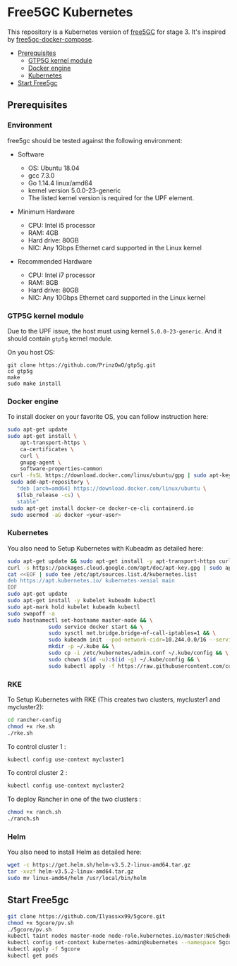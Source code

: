 # Free5GC Kubernetes

This repository is a Kubernetes version of [free5GC](https://github.com/free5gc/free5gc) for stage 3. It's inspired by [free5gc-docker-compose](https://github.com/free5gc/free5gc-compose.git).


<!-- START doctoc generated TOC please keep comment here to allow auto update -->
<!-- DON'T EDIT THIS SECTION, INSTEAD RE-RUN doctoc TO UPDATE -->


- [Prerequisites](#prerequisites)
  - [GTP5G kernel module](#gtp5g-kernel-module)
  - [Docker engine](#docker-engine)
  - [Kubernetes](#Kubernetes)
- [Start Free5gc](#start-free5gc)

<!-- END doctoc generated TOC please keep comment here to allow auto update -->

## Prerequisites
### Environment
free5gc should be tested against the following environment:

- Software

  - OS: Ubuntu 18.04
  - gcc 7.3.0
  - Go 1.14.4 linux/amd64
  - kernel version 5.0.0-23-generic
  - The listed kernel version is required for the UPF element.

- Minimum Hardware

  - CPU: Intel i5 processor
  - RAM: 4GB
  - Hard drive: 80GB
  - NIC: Any 1Gbps Ethernet card supported in the Linux kernel
  
- Recommended Hardware

  - CPU: Intel i7 processor
  - RAM: 8GB
  - Hard drive: 80GB
  - NIC: Any 10Gbps Ethernet card supported in the Linux kernel
  
### GTP5G kernel module

Due to the UPF issue, the host must using kernel `5.0.0-23-generic`. And it should contain `gtp5g` kernel module.

On you host OS:
```
git clone https://github.com/PrinzOwO/gtp5g.git
cd gtp5g
make
sudo make install
```

### Docker engine

To install docker on your favorite OS, you can follow instruction here:
```bash
sudo apt-get update
sudo apt-get install \
    apt-transport-https \
    ca-certificates \
    curl \
    gnupg-agent \
    software-properties-common
 curl -fsSL https://download.docker.com/linux/ubuntu/gpg | sudo apt-key add -
 sudo add-apt-repository \
   "deb [arch=amd64] https://download.docker.com/linux/ubuntu \
   $(lsb_release -cs) \
   stable"
 sudo apt-get install docker-ce docker-ce-cli containerd.io
 sudo usermod -aG docker <your-user>
```

### Kubernetes

You also need to Setup Kubernetes with Kubeadm as detailed here: 
```bash
sudo apt-get update && sudo apt-get install -y apt-transport-https curl
curl -s https://packages.cloud.google.com/apt/doc/apt-key.gpg | sudo apt-key add -
cat <<EOF | sudo tee /etc/apt/sources.list.d/kubernetes.list
deb https://apt.kubernetes.io/ kubernetes-xenial main
EOF
sudo apt-get update
sudo apt-get install -y kubelet kubeadm kubectl
sudo apt-mark hold kubelet kubeadm kubectl
sudo swapoff -a
sudo hostnamectl set-hostname master-node && \
             sudo service docker start && \
             sudo sysctl net.bridge.bridge-nf-call-iptables=1 && \
             sudo kubeadm init --pod-network-cidr=10.244.0.0/16 --service-cidr=10.244.100.0/24 && \
             mkdir -p ~/.kube && \
             sudo cp -i /etc/kubernetes/admin.conf ~/.kube/config && \
             sudo chown $(id -u):$(id -g) ~/.kube/config && \
             sudo kubectl apply -f https://raw.githubusercontent.com/coreos/flannel/master/Documentation/kube-flannel.yml
```

### RKE

To Setup Kubernetes with RKE (This creates two clusters, mycluster1 and mycluster2): 
```bash
cd rancher-config
chmod +x rke.sh
./rke.sh
```
To control cluster 1 :
```bash
kubectl config use-context mycluster1
```
To control cluster 2 :
```bash
kubectl config use-context mycluster2
```
To deploy Rancher in one of the two clusters :
```bash
chmod +x ranch.sh
./ranch.sh
```

### Helm

You also need to install Helm as detailed here: 
```bash
wget -c https://get.helm.sh/helm-v3.5.2-linux-amd64.tar.gz
tar -xvzf helm-v3.5.2-linux-amd64.tar.gz
sudo mv linux-amd64/helm /usr/local/bin/helm
```
## Start Free5gc

```bash
git clone https://github.com/Ilyassxx99/5gcore.git
chmod +x 5gcore/pv.sh
./5gcore/pv.sh
kubectl taint nodes master-node node-role.kubernetes.io/master:NoSchedule-
kubectl config set-context kubernetes-admin@kubernetes --namespace 5gcore
kubectl apply -f 5gcore
kubectl get pods
```

